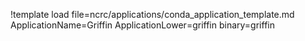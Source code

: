 !template load file=ncrc/applications/conda_application_template.md ApplicationName=Griffin ApplicationLower=griffin binary=griffin
